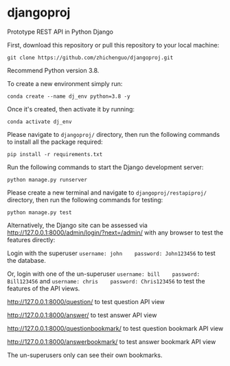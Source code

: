 # djangoproj
Prototype REST API in Python Django

<p>First, download this repository or pull this repository to your local machine:</p>
<pre><code>git clone https://github.com/zhichenguo/djangoproj.git</code></pre>

<p>Recommend Python version 3.8. </p>
<p>To create a new environment simply run:</p>
<pre><code>conda create --name dj_env python=3.8 -y</code></pre>
<p>Once it's created, then activate it by running:</p>
<pre><code>conda activate dj_env</code></pre>

<p>Please navigate to <code>djangoproj/</code> directory, then run the following commands to install all the package required:</p>
<pre><code>pip install -r requirements.txt</code></pre>

<p>Run the following commands to start the Django development server:</p>
<pre><code>python manage.py runserver</code></pre>

<p>Please create a new terminal and navigate to <code>djangoproj/restapiproj/</code> directory, then run the following commands for testing:</p>
<pre><code>python manage.py test</code></pre>

<p>Alternatively, the Django site can be assessed via <a href="http://127.0.0.1:8000/admin/login/?next=/admin/" rel="nofollow">http://127.0.0.1:8000/admin/login/?next=/admin/</a> with any browser to test the features directly: </p>

<p>Login with the superuser <code>username: john    password: John123456</code> to test the database.</p>
<p>Or, login with one of the un-superuser <code>username: bill    password: Bill123456</code> and <code>username: chris    password: Chris123456</code> to test the features of the API views.</p>

<p><a href="http://127.0.0.1:8000/question/">http://127.0.0.1:8000/question/</a> to test question API view </p>
<p><a href="http://127.0.0.1:8000/answer/">http://127.0.0.1:8000/answer/</a> to test answer API view </p>
<p><a href="http://127.0.0.1:8000/questionbookmark/">http://127.0.0.1:8000/questionbookmark/</a> to test question bookmark API view </p>
<p><a href="http://127.0.0.1:8000/answerbookmark/">http://127.0.0.1:8000/answerbookmark/</a> to test answer bookmark API view </p>
<p>The un-superusers only can see their own bookmarks.</p>


